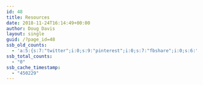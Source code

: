 ```yaml
---
id: 48
title: Resources
date: 2018-11-24T16:14:49+00:00
author: Doug Davis
layout: single
guid: /?page_id=48
ssb_old_counts:
  - 'a:5:{s:7:"twitter";i:0;s:9:"pinterest";i:0;s:7:"fbshare";i:0;s:6:"reddit";i:0;s:6:"tumblr";N;}'
ssb_total_counts:
  - "0"
ssb_cache_timestamp:
  - "450229"
---
```

